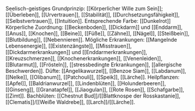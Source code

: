 Seelisch-geistiges Grundprinzip: [[Körperlicher Wille zum Sein]]; [[Überleben]], [[Urvertrauen]], [[Stabilität]], [[Durchsetzungsfähigkeit]], [[Selbstvertrauen]], [[Intuition]].
Entsprechende Farbe: [[Dunkelrot]]
Körperliche Zuordnung: [[Beckenboden]], [[Dickdarm]] und [[Enddarm]], [[Anus]], [[Knochen]], [[Beine]], [[Füße]], [[Zähne]], [[Nägel]], [[Steißbein]], [[Blutbildung]], [[Nebennieren]].
Mögliche Erkrankungen: [[Mangelnde Lebensenergie]], [[Existenzängste]], [[Misstrauen]], [[Dickdarmerkrankungen]] und [[Enddarmerkrankungen]], [[Kreuzschmerzen]], [[Knochenerkrankungen]], [[Venenleiden]], [[Blutarmut]], [[Frösteln]], [[stressbedingte Erkrankungen]], [[allergische Beschwerden]].
Düfte: [[Angelikawurzel]], [[Benzoe Siam]], [[Labdanum]], [[Nelke]], [[Olibanum]], [[Patchouli]], [[Speik]], [[Lärche]].
Heilpflanzen: [[Apfel]], [[Baldrianwurzel]], [[Lindenblüten]], [[Holunderbeeren]], [[Ginseng]], [[Granatapfel]], [[Jiaogulan]], [[Rote Rosen]], [[Schafgarbe]], [[Zimt]].
Bachblüten: [[Chestnut Bud]]/[[Blattknospe der Rosskastanie]], [[Clematis]]/[[Weiße Waldrebe]], [[Larch]]/[[Lärche]].